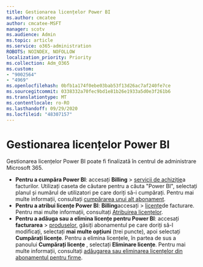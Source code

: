```yaml
---
title: Gestionarea licențelor Power BI
ms.author: cmcatee
author: cmcatee-MSFT
manager: scotv
ms.audience: Admin
ms.topic: article
ms.service: o365-administration
ROBOTS: NOINDEX, NOFOLLOW
localization_priority: Priority
ms.collection: Adm_O365
ms.custom:
- "9002564"
- "4969"
ms.openlocfilehash: 0bfb1a174f0ebe03bab53f13d26ac7af240fe7ce
ms.sourcegitcommit: 0338332a70fec9bd1e81b26e1933a5d0e3f261b6
ms.translationtype: MT
ms.contentlocale: ro-RO
ms.lasthandoff: 09/29/2020
ms.locfileid: "48307157"
---
```

# <a name="power-bi-license-management"></a>Gestionarea licențelor Power BI

Gestionarea licențelor Power BI poate fi finalizată în centrul de administrare Microsoft 365.

- **Pentru a cumpăra Power BI**: accesați **Billing** \> [servicii de achiziție](https://go.microsoft.com/fwlink/p/?linkid=868433)a facturilor. Utilizați caseta de căutare pentru a căuta "Power BI", selectați planul și numărul de utilizatori pe care doriți să-i cumpărați. Pentru mai multe informații, consultați [cumpărarea unui alt abonament](https://docs.microsoft.com/microsoft-365/commerce/try-or-buy-microsoft-365\#buy-a-different-subscription).
- **Pentru a atribui licențe Power BI**: **Billing**accesați  >  [licențe](https://go.microsoft.com/fwlink/p/?linkid=842264)de facturare. Pentru mai multe informații, consultați [Atribuirea licențelor](https://docs.microsoft.com/microsoft-365/admin/manage/assign-licenses-to-users).
- **Pentru a adăuga sau a elimina licențe pentru Power BI**: accesați **facturarea**  >  [produselor](https://go.microsoft.com/fwlink/p/?linkid=842054), găsiți abonamentul pe care doriți să-l modificați, selectați **mai multe opțiuni** (trei puncte), apoi selectați **Cumpărați licențe**. Pentru a elimina licențele, în partea de sus a panoului **Cumpărați licențe** , selectați **Eliminare licențe**. Pentru mai multe informații, consultați [adăugarea sau eliminarea licențelor din abonamentul pentru firme](https://docs.microsoft.com/microsoft-365/commerce/licenses/buy-licenses#add-or-remove-licenses-for-your-business-subscription).